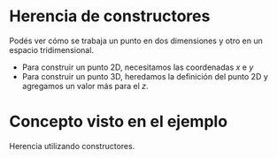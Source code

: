 # Herencia de constructores

Podés ver cómo se trabaja un punto en dos dimensiones y otro en un espacio tridimensional. 

* Para construir un punto 2D, necesitamos las coordenadas *x* e *y*
* Para construir un punto 3D, heredamos la definición del punto 2D y agregamos un valor más para el *z*.

# Concepto visto en el ejemplo

Herencia utilizando constructores.

